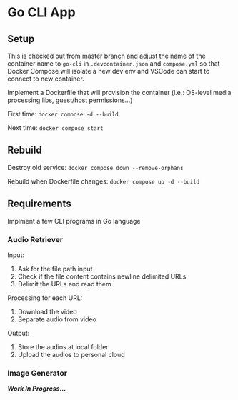# Go CLI App

## Setup

This is checked out from master branch and adjust the name of the container name to `go-cli` in `.devcontainer.json` and `compose.yml` so that Docker Compose will isolate a new dev env and VSCode can start to connect to new container.

Implement a Dockerfile that will provision the container (i.e.: OS-level media processing libs, guest/host permissions...)

First time: `docker compose -d --build`

Next time: `docker compose start`

## Rebuild

Destroy old service: `docker compose down --remove-orphans`

Rebuild when Dockerfile changes: `docker compose up -d --build`

## Requirements

Implment a few CLI programs in Go language

### Audio Retriever

Input:
1. Ask for the file path input
2. Check if the file content contains newline delimited URLs
3. Delimit the URLs and read them

Processing for each URL:
1. Download the video
2. Separate audio from video

Output:
1. Store the audios at local folder
2. Upload the audios to personal cloud

### Image Generator

***Work In Progress...***